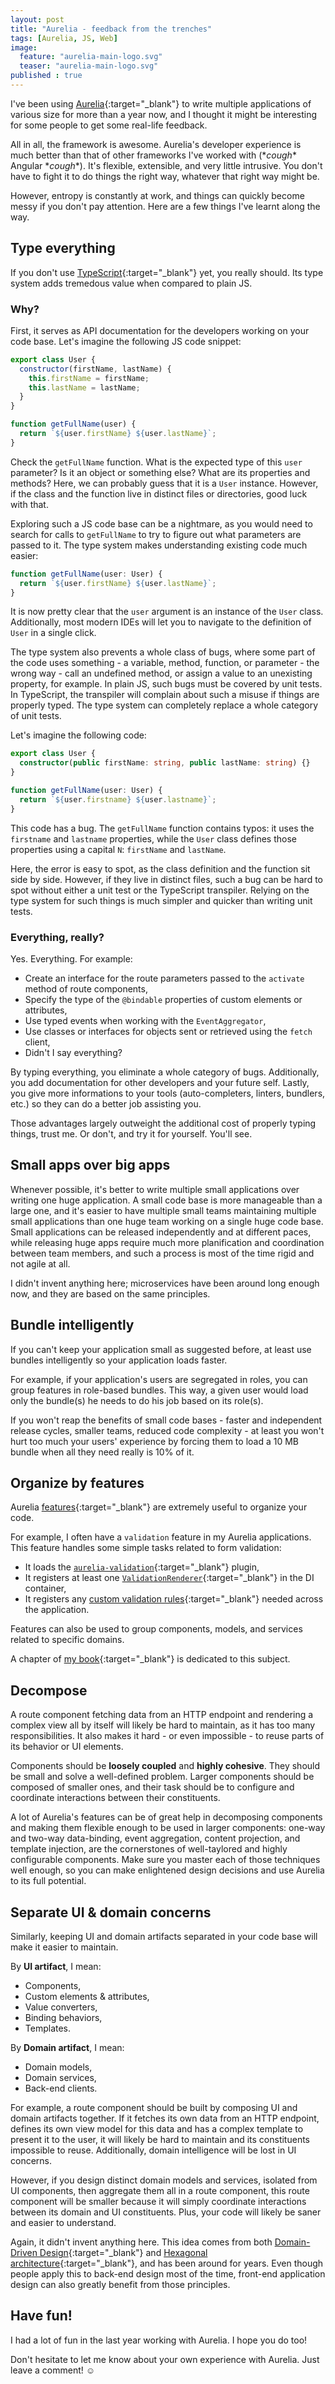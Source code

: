 ```yaml
---
layout: post
title: "Aurelia - feedback from the trenches"
tags: [Aurelia, JS, Web]
image:
  feature: "aurelia-main-logo.svg"
  teaser: "aurelia-main-logo.svg"
published : true
---
```


I've been using [Aurelia](http://aurelia.io/){:target="_blank"} to write multiple applications of 
various size for more than a year now, and I thought it might be interesting for some people to get 
some real-life feedback.

All in all, the framework is awesome. Aurelia's developer experience is much better than that of
other frameworks I've worked with (\**cough*\* Angular \**cough*\*). It's flexible, 
extensible, and very little intrusive. You don't have to fight it to do things the right way, whatever 
that right way might be.

However, entropy is constantly at work, and things can quickly become messy if you don't pay attention.
Here are a few things I've learnt along the way.

## Type everything

If you don't use [TypeScript](https://www.typescriptlang.org/){:target="_blank"} yet, you really should.
Its type system adds tremedous value when compared to plain JS.

### Why?

First, it serves as API documentation for the developers working on your code base. Let's imagine the 
following JS code snippet:

```javascript
export class User {
  constructor(firstName, lastName) {
    this.firstName = firstName;
    this.lastName = lastName;
  }
}

function getFullName(user) {
  return `${user.firstName} ${user.lastName}`;
}
```

Check the `getFullName` function. What is the expected type of this `user` parameter? Is it an object or 
something else? What are its properties and methods? Here, we can probably guess that it is a `User` 
instance. However, if the class and the function live in distinct files or directories, good luck with that.

Exploring such a JS code base can be a nightmare, as you would need to search for calls to `getFullName` 
to try to figure out what parameters are passed to it. The type system makes understanding existing code
much easier:

```typescript
function getFullName(user: User) {
  return `${user.firstName} ${user.lastName}`;
}
```

It is now pretty clear that the `user` argument is an instance of the `User` class. Additionally, most 
modern IDEs will let you to navigate to the definition of `User` in a single click.

The type system also prevents a whole class of bugs, where some part of the code uses something -
a variable, method, function, or parameter - the wrong way - call an undefined method, or assign a value
to an unexisting property, for example. In plain JS, such bugs must be covered by unit tests. In TypeScript,
the transpiler will complain about such a misuse if things are properly typed. The type system can completely 
replace a whole category of unit tests.

Let's imagine the following code:

```typescript
export class User {
  constructor(public firstName: string, public lastName: string) {}
}

function getFullName(user: User) {
  return `${user.firstname} ${user.lastname}`;
}
```

This code has a bug. The `getFullName` function contains typos: it uses the `firstname` and `lastname`
properties, while the `User` class defines those properties using a capital `N`: `firstName` and
`lastName`.

Here, the error is easy to spot, as the class definition and the function sit side by side. However,
if they live in distinct files, such a bug can be hard to spot without either a unit test or the 
TypeScript transpiler. Relying on the type system for such things is much simpler and quicker than 
writing unit tests.

### Everything, really?

Yes. Everything. For example:

* Create an interface for the route parameters passed to the `activate` method of route components,
* Specify the type of the `@bindable` properties of custom elements or attributes,
* Use typed events when working with the `EventAggregator`,
* Use classes or interfaces for objects sent or retrieved using the `fetch` client,
* Didn't I say everything?

By typing everything, you eliminate a whole category of bugs. Additionally, you add documentation
for other developers and your future self. Lastly, you give more informations to your tools
(auto-completers, linters, bundlers, etc.) so they can do a better job assisting you.

Those advantages largely outweight the additional cost of properly typing things, trust me.
Or don't, and try it for yourself. You'll see.

## Small apps over big apps

Whenever possible, it's better to write multiple small applications over writing one huge application.
A small code base is more manageable than a large one, and it's easier to have multiple small teams 
maintaining multiple small applications than one huge team working on a single huge code base.
Small applications can be released independently and at different paces, while releasing huge apps
require much more planification and coordination between team members, and such a process is most of
the time rigid and not agile at all.

I didn't invent anything here; microservices have been around long enough now, and they are based on the
same principles.

## Bundle intelligently

If you can't keep your application small as suggested before, at least use bundles intelligently so your 
application loads faster.

For example, if your application's users are segregated in roles, you can group features 
in role-based bundles. This way, a given user would load only the bundle(s) he needs to do his job
based on its role(s).

If you won't reap the benefits of small code bases - faster and independent release cycles, smaller
teams, reduced code complexity - at least you won't hurt too much your users' experience by forcing them
to load a 10 MB bundle when all they need really is 10% of it.

## Organize by features

Aurelia [features](http://aurelia.io/hub.html#/doc/article/aurelia/framework/latest/app-configuration-and-startup/6){:target="_blank"}
are extremely useful to organize your code.

For example, I often have a `validation` feature in my Aurelia applications. This feature handles
some simple tasks related to form validation:

* It loads the 
  [`aurelia-validation`](http://aurelia.io/hub.html#/doc/article/aurelia/validation/latest/validation-basics){:target="_blank"}
  plugin,
* It registers at least one 
  [`ValidationRenderer`](http://aurelia.io/hub.html#/doc/article/aurelia/validation/latest/validation-basics/7){:target="_blank"}
  in the DI container,
* It registers any
  [custom validation rules](http://aurelia.io/hub.html#/doc/article/aurelia/validation/latest/validation-basics/10){:target="_blank"}
  needed across the application.

Features can also be used to group components, models, and services related to specific domains.

A chapter of [my book](https://www.packtpub.com/web-development/learning-aurelia){:target="_blank"} is 
dedicated to this subject.

## Decompose

A route component fetching data from an HTTP endpoint and rendering a complex view all by itself will
likely be hard to maintain, as it has too many responsibilities. It also makes it hard - or even impossible -
to reuse parts of its behavior or UI elements.

Components should be **loosely coupled** and **highly cohesive**. They should be small and solve a 
well-defined problem. Larger components should be composed of smaller ones, and their task should be
to configure and coordinate interactions between their constituents.

A lot of Aurelia's features can be of great help in decomposing components and making them flexible
enough to be used in larger components: one-way and two-way data-binding, event aggregation,
content projection, and template injection, are the cornerstones of well-taylored and highly
configurable components. Make sure you master each of those techniques well enough, so you can make
enlightened design decisions and use Aurelia to its full potential.

## Separate UI & domain concerns

Similarly, keeping UI and domain artifacts separated in your code base will make it easier
to maintain.

By **UI artifact**, I mean:

* Components,
* Custom elements & attributes,
* Value converters,
* Binding behaviors,
* Templates.

By **Domain artifact**, I mean:

* Domain models,
* Domain services,
* Back-end clients.

For example, a route component should be built by composing UI and domain artifacts together.
If it fetches its own data from an HTTP endpoint, defines its own view model for this data and has a complex
template to present it to the user, it will likely be hard to maintain and its constituents
impossible to reuse. Additionally, domain intelligence will be lost in UI concerns.

However, if you design distinct domain models and services, isolated from UI components, then
aggregate them all in a route component, this route component will be smaller because it will simply coordinate 
interactions between its domain and UI constituents. Plus, your code will likely be saner and easier to 
understand.

Again, it didn't invent anything here. This idea comes from both
[Domain-Driven Design](http://dddcommunity.org/){:target="_blank"}
and [Hexagonal architecture](http://alistair.cockburn.us/Hexagonal+architecture){:target="_blank"},
and has been around for years. Even though people apply this to back-end design most of the
time, front-end application design can also greatly benefit from those principles.

## Have fun!

I had a lot of fun in the last year working with Aurelia. I hope you do too!

Don't hesitate to let me know about your own experience with Aurelia. Just leave a comment! ☺